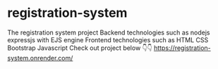 # registration-system
The registration system project
Backend technologies such as 
        nodejs
        expressjs 
        with EJS engine
Frontend technologies such as
        HTML
        CSS
        Bootstrap
        Javascript
Check out project below 👇👇
https://registration-system.onrender.com/

